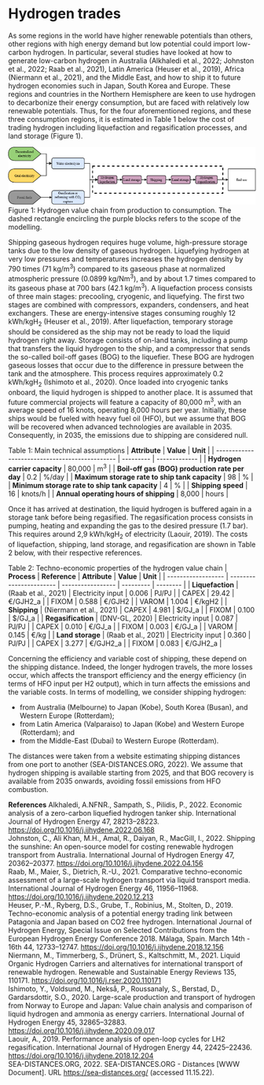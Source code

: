 # Hydrogen trades

As some regions in the world have higher renewable potentials than others, other regions with high energy demand but low potential could import low-carbon hydrogen. In particular, several studies have looked at how to generate low-carbon hydrogen in Australia (Alkhaledi et al., 2022; Johnston et al., 2022; Raab et al., 2021), Latin America (Heuser et al., 2019), Africa (Niermann et al., 2021), and the Middle East, and how to ship it to future hydrogen economies such in Japan, South Korea and Europe. These regions and countries in the Northern Hemisphere are keen to use hydrogen to decarbonize their energy consumption, but are faced with relatively low renewable potentials. Thus, for the four aforementioned regions, and these three consumption regions, it is estimated in Table 1 below the cost of trading hydrogen including liquefaction and regasification processes, and land storage (Figure 1).

![](res_h2_trade.png)  
Figure 1: Hydrogen value chain from production to consumption. The dashed rectangle encircling the purple blocks refers to the scope of the modelling.  

Shipping gaseous hydrogen requires huge volume, high-pressure storage tanks due to the low density of gaseous hydrogen. Liquefying hydrogen at very low pressures and temperatures increases the hydrogen density by 790 times (71 kg/m<sup>3</sup>) compared to its gaseous phase at normalized atmospheric pressure (0.0899 kg/Nm<sup>3</sup>), and by about 1.7 times compared to its gaseous phase at 700 bars (42.1 kg/m<sup>3</sup>). A liquefaction process consists of three main stages: precooling, cryogenic, and liquefying. The first two stages are combined with compressors, expanders, condensers, and heat exchangers. These are energy-intensive stages consuming roughly 12 kWh/kgH<sub>2</sub> (Heuser et al., 2019). After liquefaction, temporary storage should be considered as the ship may not be ready to load the liquid hydrogen right away. Storage consists of on-land tanks, including a pump that transfers the liquid hydrogen to the ship, and a compressor that sends the so-called boil-off gases (BOG) to the liquefier. These BOG are hydrogen gaseous losses that occur due to the difference in pressure between the tank and the atmosphere. This process requires approximately 0.2 kWh/kgH<sub>2</sub> (Ishimoto et al., 2020). Once loaded into cryogenic tanks onboard, the liquid hydrogen is shipped to another place. It is assumed that future commercial projects will feature a capacity of 80,000 m<sup>3</sup>, with an average speed of 16 knots, operating 8,000 hours per year. Initially, these ships would be fueled with heavy fuel oil (HFO), but we assume that BOG will be recovered when advanced technologies are available in 2035. Consequently, in 2035, the emissions due to shipping are considered null.

Table 1: Main technical assumptions
| **Attribute**                                  | **Value** | **Unit**      |
| ---------------------------------------------- | --------- | ------------- |
| **Hydrogen carrier capacity**                  | 80,000    | m<sup>3</sup> |
| **Boil-off gas (BOG) production rate per day** | 0.2       | %/day         |
| **Maximum storage rate to ship tank capacity** | 98        | %             |
| **Minimum storage rate to ship tank capacity** | 4         | %             |
| **Shipping speed**                             | 16        | knots/h       |
| **Annual operating hours of shipping**         | 8,000     | hours         |

Once it has arrived at destination, the liquid hydrogen is buffered again in a storage tank before being regasified. The regasification process consists in pumping, heating and expanding the gas to the desired pressure (1.7 bar). This requires around 2,9 kWh/kgH<sub>2</sub>  of electricity (Laouir, 2019).
The costs of liquefaction, shipping, land storage, and regasification are shown in Table 2 below, with their respective references.

Table 2: Techno-economic properties of the hydrogen value chain
| **Process**        | **Reference**           | **Attribute**     | **Value** | **Unit** |
| ------------------ | ----------------------- | ----------------- | --------- | -------- |
| **Liquefaction**   | (Raab et al., 2021)     | Electricity input | 0.006     | PJ/PJ    |
| CAPEX              | 29.42                   | €/GJH2_a          |
| FIXOM              | 0.588                   | €/GJH2            |
| VAROM              | 1.004                   | €/kgH2            |
| **Shipping**       | (Niermann et al., 2021) | CAPEX             | 4.981     | $/GJ_a   |
| FIXOM              | 0.100                   | $/GJ_a            |
| **Regasification** | (DNV-GL, 2020)          | Electricity input | 0.087     | PJ/PJ    |
| CAPEX              | 0.010                   | €/GJ_a            |
| FIXOM              | 0.003                   | €/GJ_a            |
| VAROM              | 0.145                   | €/kg              |
| **Land storage**   | (Raab et al., 2021)     | Electricity input | 0.360     | PJ/PJ    |
| CAPEX              | 3.277                   | €/GJH2_a          |
| FIXOM              | 0.083                   | €/GJH2_a          |

Concerning the efficiency and variable cost of shipping, these depend on the shipping distance. Indeed, the longer hydrogen travels, the more losses occur, which affects the transport efficiency and the energy efficiency (in terms of HFO input per H2 output), which in turn affects the emissions and the variable costs. 
In terms of modelling, we consider shipping hydrogen: 
+	from Australia (Melbourne) to Japan (Kobe), South Korea (Busan), and Western Europe (Rotterdam);
+	from Latin America (Valparaiso) to Japan (Kobe) and Western Europe (Rotterdam); and
+	from the Middle-East (Dubai) to Western Europe (Rotterdam).

The distances were taken from a website estimating shipping distances from one port to another (SEA-DISTANCES.ORG, 2022). We assume that hydrogen shipping is available starting from 2025, and that BOG recovery is available from 2035 onwards, avoiding fossil emissions from HFO combustion.

**References**
Alkhaledi, A.NFNR., Sampath, S., Pilidis, P., 2022. Economic analysis of a zero-carbon liquefied hydrogen tanker ship. International Journal of Hydrogen Energy 47, 28213–28223. https://doi.org/10.1016/j.ijhydene.2022.06.168  
Johnston, C., Ali Khan, M.H., Amal, R., Daiyan, R., MacGill, I., 2022. Shipping the sunshine: An open-source model for costing renewable hydrogen transport from Australia. International Journal of Hydrogen Energy 47, 20362–20377. https://doi.org/10.1016/j.ijhydene.2022.04.156  
Raab, M., Maier, S., Dietrich, R.-U., 2021. Comparative techno-economic assessment of a large-scale hydrogen transport via liquid transport media. International Journal of Hydrogen Energy 46, 11956–11968. https://doi.org/10.1016/j.ijhydene.2020.12.213  
Heuser, P.-M., Ryberg, D.S., Grube, T., Robinius, M., Stolten, D., 2019. Techno-economic analysis of a potential energy trading link between Patagonia and Japan based on CO2 free hydrogen. International Journal of Hydrogen Energy, Special Issue on Selected Contributions from the European Hydrogen Energy Conference 2018. Málaga, Spain. March 14th - 16th 44, 12733–12747. https://doi.org/10.1016/j.ijhydene.2018.12.156  
Niermann, M., Timmerberg, S., Drünert, S., Kaltschmitt, M., 2021. Liquid Organic Hydrogen Carriers and alternatives for international transport of renewable hydrogen. Renewable and Sustainable Energy Reviews 135, 110171. https://doi.org/10.1016/j.rser.2020.110171  
Ishimoto, Y., Voldsund, M., Nekså, P., Roussanaly, S., Berstad, D., Gardarsdottir, S.O., 2020. Large-scale production and transport of hydrogen from Norway to Europe and Japan: Value chain analysis and comparison of liquid hydrogen and ammonia as energy carriers. International Journal of Hydrogen Energy 45, 32865–32883. https://doi.org/10.1016/j.ijhydene.2020.09.017  
Laouir, A., 2019. Performance analysis of open-loop cycles for LH2 regasification. International Journal of Hydrogen Energy 44, 22425–22436. https://doi.org/10.1016/j.ijhydene.2018.12.204  
SEA-DISTANCES.ORG, 2022. SEA-DISTANCES.ORG - Distances [WWW Document]. URL https://sea-distances.org/ (accessed 11.15.22).
